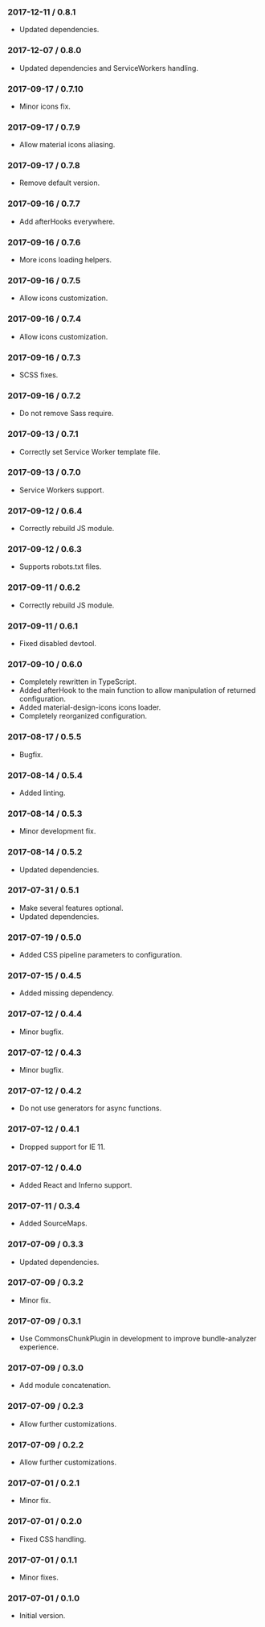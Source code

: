 ### 2017-12-11 / 0.8.1

* Updated dependencies.

### 2017-12-07 / 0.8.0

* Updated dependencies and ServiceWorkers handling.

### 2017-09-17 / 0.7.10

* Minor icons fix.

### 2017-09-17 / 0.7.9

* Allow material icons aliasing.

### 2017-09-17 / 0.7.8

* Remove default version.

### 2017-09-16 / 0.7.7

* Add afterHooks everywhere.

### 2017-09-16 / 0.7.6

* More icons loading helpers.

### 2017-09-16 / 0.7.5

* Allow icons customization.

### 2017-09-16 / 0.7.4

* Allow icons customization.

### 2017-09-16 / 0.7.3

* SCSS fixes.

### 2017-09-16 / 0.7.2

* Do not remove Sass require.

### 2017-09-13 / 0.7.1

* Correctly set Service Worker template file.

### 2017-09-13 / 0.7.0

* Service Workers support.

### 2017-09-12 / 0.6.4

* Correctly rebuild JS module.

### 2017-09-12 / 0.6.3

* Supports robots.txt files.

### 2017-09-11 / 0.6.2

* Correctly rebuild JS module.

### 2017-09-11 / 0.6.1

* Fixed disabled devtool.

### 2017-09-10 / 0.6.0

* Completely rewritten in TypeScript.
* Added afterHook to the main function to allow manipulation of returned configuration.
* Added material-design-icons icons loader.
* Completely reorganized configuration.

### 2017-08-17 / 0.5.5

* Bugfix.

### 2017-08-14 / 0.5.4

* Added linting.

### 2017-08-14 / 0.5.3

* Minor development fix.

### 2017-08-14 / 0.5.2

* Updated dependencies.

### 2017-07-31 / 0.5.1

* Make several features optional.
* Updated dependencies.

### 2017-07-19 / 0.5.0

* Added CSS pipeline parameters to configuration.

### 2017-07-15 / 0.4.5

* Added missing dependency.

### 2017-07-12 / 0.4.4

* Minor bugfix.

### 2017-07-12 / 0.4.3

* Minor bugfix.

### 2017-07-12 / 0.4.2

* Do not use generators for async functions.

### 2017-07-12 / 0.4.1

* Dropped support for IE 11.

### 2017-07-12 / 0.4.0

* Added React and Inferno support.

### 2017-07-11 / 0.3.4

* Added SourceMaps.

### 2017-07-09 / 0.3.3

* Updated dependencies.

### 2017-07-09 / 0.3.2

* Minor fix.

### 2017-07-09 / 0.3.1

* Use CommonsChunkPlugin in development to improve bundle-analyzer experience.

### 2017-07-09 / 0.3.0

* Add module concatenation.

### 2017-07-09 / 0.2.3

* Allow further customizations.

### 2017-07-09 / 0.2.2

* Allow further customizations.

### 2017-07-01 / 0.2.1

* Minor fix.

### 2017-07-01 / 0.2.0

* Fixed CSS handling.

### 2017-07-01 / 0.1.1

* Minor fixes.

### 2017-07-01 / 0.1.0

* Initial version.
